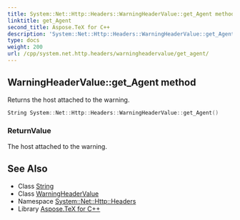 ```yaml
---
title: System::Net::Http::Headers::WarningHeaderValue::get_Agent method
linktitle: get_Agent
second_title: Aspose.TeX for C++
description: 'System::Net::Http::Headers::WarningHeaderValue::get_Agent method. Returns the host attached to the warning in C++.'
type: docs
weight: 200
url: /cpp/system.net.http.headers/warningheadervalue/get_agent/
---
```

## WarningHeaderValue::get_Agent method


Returns the host attached to the warning.

```cpp
String System::Net::Http::Headers::WarningHeaderValue::get_Agent()
```


### ReturnValue

The host attached to the warning.

## See Also

* Class [String](../../../system/string/)
* Class [WarningHeaderValue](../)
* Namespace [System::Net::Http::Headers](../../)
* Library [Aspose.TeX for C++](../../../)
